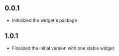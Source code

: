 ## 0.0.1

* Initialized the widget's package

## 1.0.1

* Finalized the initial version with one stable widget